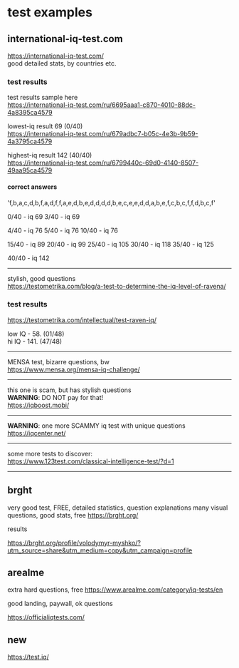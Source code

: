 # test examples

## international-iq-test.com

https://international-iq-test.com/  
good detailed stats, by countries etc.

### test results

test results sample here  
https://international-iq-test.com/ru/6695aaa1-c870-4010-88dc-4a8395ca4579

lowest-iq result 69 (0/40)  
https://international-iq-test.com/ru/679adbc7-b05c-4e3b-9b59-4a3795ca4579

highest-iq result 142 (40/40)  
https://international-iq-test.com/ru/6799440c-69d0-4140-8507-49aa95ca4579

#### correct answers

'f,b,a,c,d,b,f,a,d,f,f,a,e,d,b,e,d,d,d,d,b,e,c,e,e,d,d,a,b,e,f,c,b,c,f,f,d,b,c,f'

0/40 - iq 69
3/40 - iq 69

4/40 - iq 76
5/40 - iq 76
10/40 - iq 76

15/40 - iq 89
20/40 - iq 99
25/40 - iq 105
30/40 - iq 118
35/40 - iq 125

40/40 - iq 142

---

stylish, good questions  
https://testometrika.com/blog/a-test-to-determine-the-iq-level-of-ravena/

### test results

https://testometrika.com/intellectual/test-raven-iq/

low IQ - 58. (01/48)  
hi IQ - 141. (47/48)

---

MENSA test, bizarre questions, bw  
https://www.mensa.org/mensa-iq-challenge/

---

this one is scam, but has stylish questions  
**WARNING**: DO NOT pay for that!  
https://iqboost.mobi/

---

**WARNING**: one more SCAMMY iq test with unique questions
https://iqcenter.net/

---

some more tests to discover:  
https://www.123test.com/classical-intelligence-test/?d=1

---

## brght

very good test, FREE, detailed statistics,
question explanations
many visual questions, good stats, free
https://brght.org/

results

https://brght.org/profile/volodymyr-myshko/?utm_source=share&utm_medium=copy&utm_campaign=profile

## arealme

extra hard questions, free
https://www.arealme.com/category/iq-tests/en

good landing, paywall, ok questions

https://officialiqtests.com/

## new

https://test.iq/
